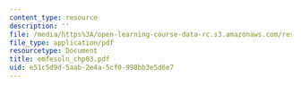 ```yaml
---
content_type: resource
description: ''
file: /media/https%3A/open-learning-course-data-rc.s3.amazonaws.com/res-6-001-electromagnetic-fields-and-energy-spring-2008/e51c5d9d5aab2e4a5cf0998bb3e5d6e7_emfesoln_chp03.pdf
file_type: application/pdf
resourcetype: Document
title: emfesoln_chp03.pdf
uid: e51c5d9d-5aab-2e4a-5cf0-998bb3e5d6e7
---
```

